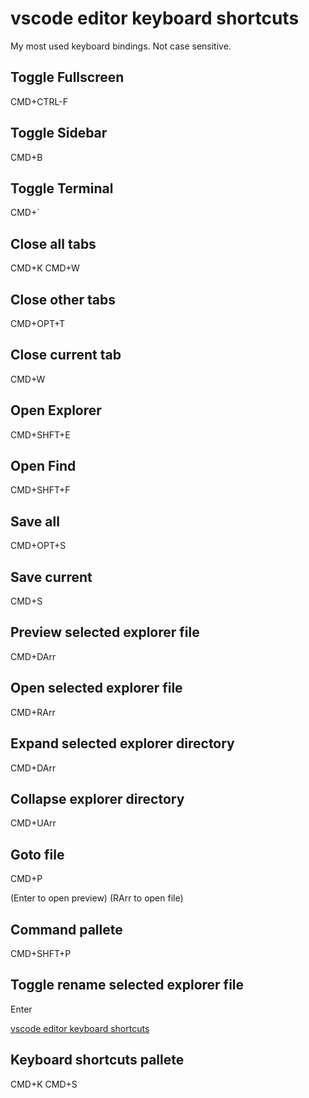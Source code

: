 # vscode editor keyboard shortcuts

My most used keyboard bindings. Not case sensitive.

## Toggle Fullscreen

CMD+CTRL-F

## Toggle Sidebar

CMD+B

## Toggle Terminal

CMD+`

## Close all tabs

CMD+K CMD+W

## Close other tabs

CMD+OPT+T

## Close current tab

CMD+W

## Open Explorer

CMD+SHFT+E

## Open Find

CMD+SHFT+F

## Save all

CMD+OPT+S

## Save current

CMD+S

## Preview selected explorer file

CMD+DArr

## Open selected explorer file

CMD+RArr

## Expand selected explorer directory

CMD+DArr

## Collapse explorer directory

CMD+UArr

## Goto file

CMD+P

(Enter to open preview)
(RArr to open file)

## Command pallete

CMD+SHFT+P

## Toggle rename selected explorer file

Enter

[vscode editor keyboard shortcuts](https://aregsar.com/blog/2019/vscode-editor-keyboard-shortcuts)

## Keyboard shortcuts pallete

CMD+K CMD+S
